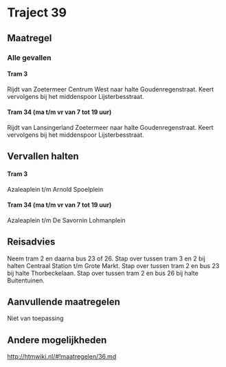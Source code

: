 # Traject 39
## Maatregel
### Alle gevallen

#### Tram 3
Rijdt van Zoetermeer Centrum West naar halte Goudenregenstraat.
Keert vervolgens bij het middenspoor Lijsterbesstraat.

#### Tram 34 (ma t/m vr van 7 tot 19 uur)
Rijdt van Lansingerland Zoetermeer naar halte Goudenregenstraat.
Keert vervolgens bij het middenspoor Lijsterbesstraat.

## Vervallen halten
#### Tram 3
Azaleaplein t/m Arnold Spoelplein
#### Tram 34 (ma t/m vr van 7 tot 19 uur)
Azaleaplein t/m De Savornin Lohmanplein

## Reisadvies
Neem tram 2 en daarna bus 23 of 26. 
Stap over tussen tram 3 en 2 bij halten Centraal Station t/m Grote Markt. 
Stap over tussen tram 2 en bus 23 bij halte Thorbeckelaan. 
Stap over tussen tram 2 en bus 26 bij halte Buitentuinen.

## Aanvullende maatregelen
Niet van toepassing

## Andere mogelijkheden
http://htmwiki.nl/#!maatregelen/36.md
